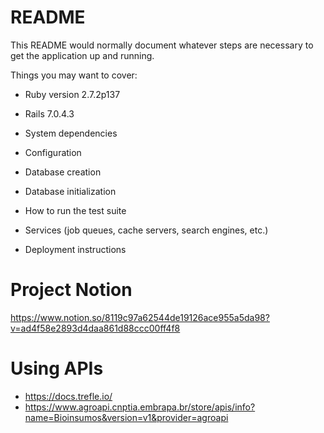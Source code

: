 # README

This README would normally document whatever steps are necessary to get the
application up and running.

Things you may want to cover:

* Ruby version 2.7.2p137
* Rails 7.0.4.3

* System dependencies

* Configuration

* Database creation

* Database initialization

* How to run the test suite

* Services (job queues, cache servers, search engines, etc.)

* Deployment instructions

# Project Notion
https://www.notion.so/8119c97a62544de19126ace955a5da98?v=ad4f58e2893d4daa861d88ccc00ff4f8

# Using APIs

* https://docs.trefle.io/
* https://www.agroapi.cnptia.embrapa.br/store/apis/info?name=Bioinsumos&version=v1&provider=agroapi
